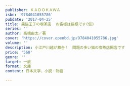 ```yaml
---
publisher: ＫＡＤＯＫＡＷＡ
isbn: '9784041055786'
pubdate: '2017-04-25'
title: 黒猫王子の喫茶店  お客様は猫様です(仮)
series: ''
author: 高橋由太／著
cover: 'https://cover.openbd.jp/9784041055786.jpg'
volume: ''
description: 小江戸川越が舞台！　問題の多い猫の喫茶店開店です
price: '560'
genre: ''
target: 一般
format: 文庫
content: 日本文学、小説・物語

---
```

